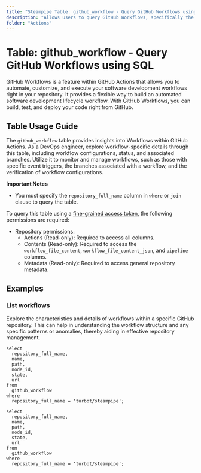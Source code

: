 ```yaml
---
title: "Steampipe Table: github_workflow - Query GitHub Workflows using SQL"
description: "Allows users to query GitHub Workflows, specifically the details of workflows in GitHub repositories, enabling the tracking of workflow configurations, their state, and the associated branches."
folder: "Actions"
---
```


# Table: github_workflow - Query GitHub Workflows using SQL

GitHub Workflows is a feature within GitHub Actions that allows you to automate, customize, and execute your software development workflows right in your repository. It provides a flexible way to build an automated software development lifecycle workflow. With GitHub Workflows, you can build, test, and deploy your code right from GitHub.

## Table Usage Guide

The `github_workflow` table provides insights into Workflows within GitHub Actions. As a DevOps engineer, explore workflow-specific details through this table, including workflow configurations, status, and associated branches. Utilize it to monitor and manage workflows, such as those with specific event triggers, the branches associated with a workflow, and the verification of workflow configurations.

**Important Notes**
- You must specify the `repository_full_name` column in `where` or `join` clause to query the table.

To query this table using a [fine-grained access token](https://docs.github.com/en/authentication/keeping-your-account-and-data-secure/managing-your-personal-access-tokens#creating-a-fine-grained-personal-access-token), the following permissions are required:
  - Repository permissions:
    - Actions (Read-only): Required to access all columns.
    - Contents (Read-only): Required to access the `workflow_file_content`, `workflow_file_content_json`, and `pipeline` columns.
    - Metadata (Read-only): Required to access general repository metadata.

## Examples

### List workflows
Explore the characteristics and details of workflows within a specific GitHub repository. This can help in understanding the workflow structure and any specific patterns or anomalies, thereby aiding in effective repository management.

```sql+postgres
select
  repository_full_name,
  name,
  path,
  node_id,
  state,
  url
from
  github_workflow
where
  repository_full_name = 'turbot/steampipe';
```

```sql+sqlite
select
  repository_full_name,
  name,
  path,
  node_id,
  state,
  url
from
  github_workflow
where
  repository_full_name = 'turbot/steampipe';
```